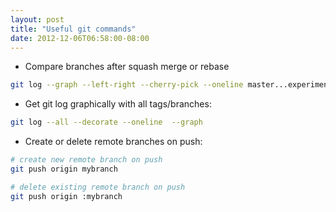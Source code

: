 ```yaml
---
layout: post
title: "Useful git commands"
date: 2012-12-06T06:58:00-08:00
---
```


* Compare branches after squash merge or rebase
``` bash compare.sh
git log --graph --left-right --cherry-pick --oneline master...experiment
```
* Get git log graphically with all tags/branches:
``` bash log.sh
git log --all --decorate --oneline  --graph
```
* Create or delete remote branches on push:
``` bash remote_branch.sh
# create new remote branch on push
git push origin mybranch

# delete existing remote branch on push
git push origin :mybranch
```
